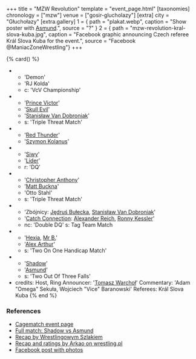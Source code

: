 +++
title = "MZW Revolution"
template = "event_page.html"
[taxonomies]
chronology = ["mzw"]
venue = ["gosir-glucholazy"]
[extra]
city = "Głuchołazy"
[extra.gallery]
1 = { path = "plakat.webp", caption = "Show poster with [Asmund](@/w/asmund.md).", source = "?" }
2 = { path = "mzw-revolution-kral-slova-kuba.jpg", caption = "Facebook graphic announcing Czech referee Král Slova Kuba for the event.", source = "Facebook @ManiacZoneWrestling"}
+++

{% card() %}
- - 'Demon'
  - 'RJ Kolda'
  - c: 'VcV Championship'
- - '[Prince Victor](@/w/vic-golden.md)'
  - '[Skull Evil](@/w/skull-evil.md)'
  - '[Stanisław Van Dobroniak](@/w/stanislaw-van-dobroniak.md)'
  - s: 'Triple Threat Match'
- - '[Red Thunder](@/w/red-thunder.md)'
  - '[Szymon Kolanus](@/w/blue-thunder.md)'
- - '[Siwy](@/w/szymon-siwiec.md)'
  - '[Lider](@/w/lider.md)'
  - r: 'DQ'
- - '[Christopher Anthony](@/w/christopher-anthony.md)'
  - '[Matt Buckna](@/w/matt-buckna.md)'
  - 'Otto Stahl'
  - s: 'Triple Threat Match'
- - 'Zbójnicy: [Jędruś Bułecka](@/w/jedrus-bulecka.md), [Stanisław Van Dobroniak](@/w/stanislaw-van-dobroniak.md)'
  - '[Catch Connection](@/tt/catch-connection.md): [Alexander Reich](@/w/alex-ace.md), [Ronny Kessler](@/w/ronny-kessler.md)'
  - nc: 'Double DQ'
    s: Tag Team Match
- - '[Hexia](@/w/hexia.md), [Mr B.](@/w/mr-b.md)'
  - '[Alex Arthur](@/w/alex-arthur.md)'
  - s: 'Two On One Handicap Match'
- - '[Shadow](@/w/shadow.md)'
  - '[Asmund](@/w/asmund.md)'
  - s: 'Two Out Of Three Falls'
- credits:
    Host, Ring Announcer: '[Tomasz Warchoł](@/w/tomasz-warchol.md)'
    Commentary: 'Adam "Omega" Sekuła, Wojciech "Vice" Baranowski'
    Referees: Král Slova Kuba
{% end %}

### References

* [Cagematch event page](https://www.cagematch.net/?id=1&nr=164685)
* [Full match: Shadow vs Asmund](https://youtu.be/lzLRJC9qII0)
* [Recap by Wrestlingowym Szlakiem](https://www.youtube.com/live/PCDYlxWbNQA)
* [Recap and ratings by Arkao on wrestling.pl](https://www.wrestling.pl/news-recenzja-vod-mzw-revolution.html)
* [Facebook post with photos](https://www.facebook.com/photo?fbid=914011792076381&set=a.911106232366937)
